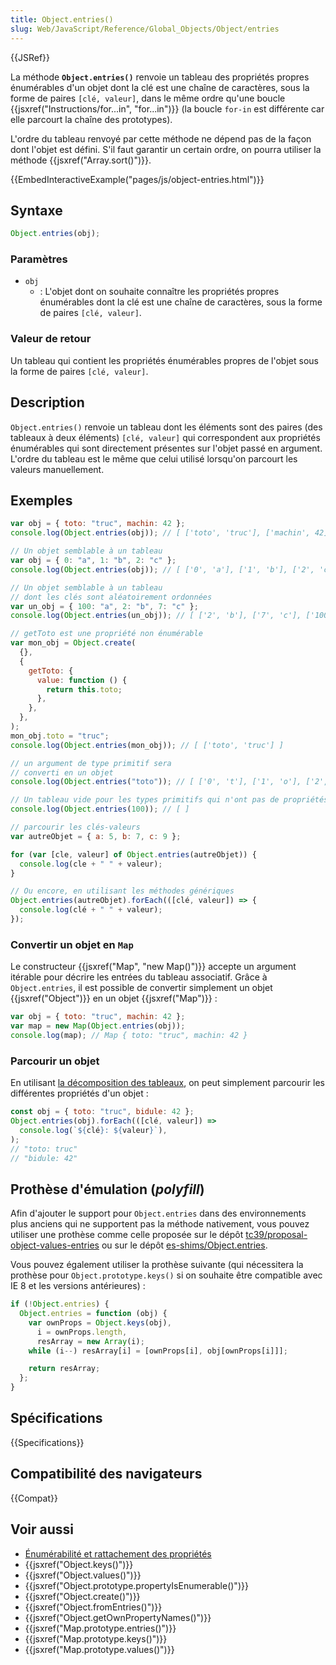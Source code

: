 ```yaml
---
title: Object.entries()
slug: Web/JavaScript/Reference/Global_Objects/Object/entries
---
```


{{JSRef}}

La méthode **`Object.entries()`** renvoie un tableau des propriétés propres énumérables d'un objet dont la clé est une chaîne de caractères, sous la forme de paires `[clé, valeur]`, dans le même ordre qu'une boucle {{jsxref("Instructions/for...in", "for...in")}} (la boucle `for-in` est différente car elle parcourt la chaîne des prototypes).

L'ordre du tableau renvoyé par cette méthode ne dépend pas de la façon dont l'objet est défini. S'il faut garantir un certain ordre, on pourra utiliser la méthode {{jsxref("Array.sort()")}}.

{{EmbedInteractiveExample("pages/js/object-entries.html")}}

## Syntaxe

```js
Object.entries(obj);
```

### Paramètres

- `obj`
  - : L'objet dont on souhaite connaître les propriétés propres énumérables dont la clé est une chaîne de caractères, sous la forme de paires `[clé, valeur]`.

### Valeur de retour

Un tableau qui contient les propriétés énumérables propres de l'objet sous la forme de paires `[clé, valeur]`.

## Description

`Object.entries()` renvoie un tableau dont les éléments sont des paires (des tableaux à deux éléments) `[clé, valeur]` qui correspondent aux propriétés énumérables qui sont directement présentes sur l'objet passé en argument. L'ordre du tableau est le même que celui utilisé lorsqu'on parcourt les valeurs manuellement.

## Exemples

```js
var obj = { toto: "truc", machin: 42 };
console.log(Object.entries(obj)); // [ ['toto', 'truc'], ['machin', 42] ]

// Un objet semblable à un tableau
var obj = { 0: "a", 1: "b", 2: "c" };
console.log(Object.entries(obj)); // [ ['0', 'a'], ['1', 'b'], ['2', 'c'] ]

// Un objet semblable à un tableau
// dont les clés sont aléatoirement ordonnées
var un_obj = { 100: "a", 2: "b", 7: "c" };
console.log(Object.entries(un_obj)); // [ ['2', 'b'], ['7', 'c'], ['100', 'a'] ]

// getToto est une propriété non énumérable
var mon_obj = Object.create(
  {},
  {
    getToto: {
      value: function () {
        return this.toto;
      },
    },
  },
);
mon_obj.toto = "truc";
console.log(Object.entries(mon_obj)); // [ ['toto', 'truc'] ]

// un argument de type primitif sera
// converti en un objet
console.log(Object.entries("toto")); // [ ['0', 't'], ['1', 'o'], ['2', 't'],  ['3', 'o'] ]

// Un tableau vide pour les types primitifs qui n'ont pas de propriétés
console.log(Object.entries(100)); // [ ]

// parcourir les clés-valeurs
var autreObjet = { a: 5, b: 7, c: 9 };

for (var [cle, valeur] of Object.entries(autreObjet)) {
  console.log(cle + " " + valeur);
}

// Ou encore, en utilisant les méthodes génériques
Object.entries(autreObjet).forEach(([clé, valeur]) => {
  console.log(clé + " " + valeur);
});
```

### Convertir un objet en `Map`

Le constructeur {{jsxref("Map", "new Map()")}} accepte un argument itérable pour décrire les entrées du tableau associatif. Grâce à `Object.entries`, il est possible de convertir simplement un objet {{jsxref("Object")}} en un objet {{jsxref("Map")}} :

```js
var obj = { toto: "truc", machin: 42 };
var map = new Map(Object.entries(obj));
console.log(map); // Map { toto: "truc", machin: 42 }
```

### Parcourir un objet

En utilisant [la décomposition des tableaux](/fr/docs/Web/JavaScript/Reference/Opérateurs/Affecter_par_décomposition#Décomposition_d'un_tableau), on peut simplement parcourir les différentes propriétés d'un objet :

```js
const obj = { toto: "truc", bidule: 42 };
Object.entries(obj).forEach(([clé, valeur]) =>
  console.log(`${clé}: ${valeur}`),
);
// "toto: truc"
// "bidule: 42"
```

## Prothèse d'émulation (_polyfill_)

Afin d'ajouter le support pour `Object.entries` dans des environnements plus anciens qui ne supportent pas la méthode nativement, vous pouvez utiliser une prothèse comme celle proposée sur le dépôt [tc39/proposal-object-values-entries](https://github.com/tc39/proposal-object-values-entries) ou sur le dépôt [es-shims/Object.entries](https://github.com/es-shims/Object.entries).

Vous pouvez également utiliser la prothèse suivante (qui nécessitera la prothèse pour `Object.prototype.keys()` si on souhaite être compatible avec IE 8 et les versions antérieures) :

```js
if (!Object.entries) {
  Object.entries = function (obj) {
    var ownProps = Object.keys(obj),
      i = ownProps.length,
      resArray = new Array(i);
    while (i--) resArray[i] = [ownProps[i], obj[ownProps[i]]];

    return resArray;
  };
}
```

## Spécifications

{{Specifications}}

## Compatibilité des navigateurs

{{Compat}}

## Voir aussi

- [Énumérabilité et rattachement des propriétés](/fr/docs/Web/JavaScript/Caractère_énumérable_des_propriétés_et_rattachement)
- {{jsxref("Object.keys()")}}
- {{jsxref("Object.values()")}}
- {{jsxref("Object.prototype.propertyIsEnumerable()")}}
- {{jsxref("Object.create()")}}
- {{jsxref("Object.fromEntries()")}}
- {{jsxref("Object.getOwnPropertyNames()")}}
- {{jsxref("Map.prototype.entries()")}}
- {{jsxref("Map.prototype.keys()")}}
- {{jsxref("Map.prototype.values()")}}
